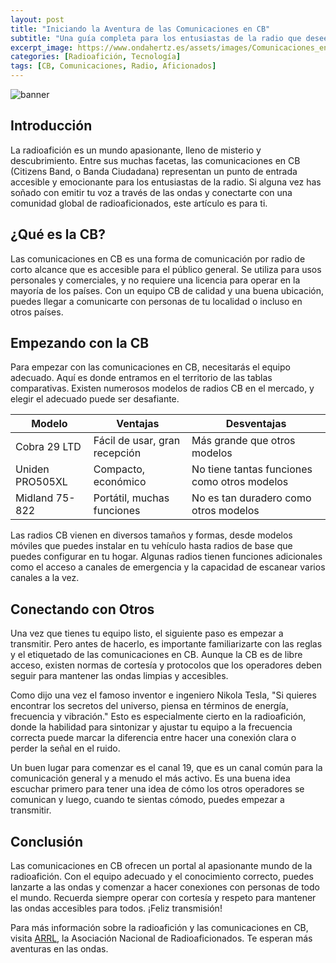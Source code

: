 ```yaml
---
layout: post
title: "Iniciando la Aventura de las Comunicaciones en CB"
subtitle: "Una guía completa para los entusiastas de la radio que deseen iniciarse en las comunicaciones en CB"
excerpt_image: https://www.ondahertz.es/assets/images/Comunicaciones_en_CB.png
categories: [Radioafición, Tecnología]
tags: [CB, Comunicaciones, Radio, Aficionados]
---
```


![banner](https://www.ondahertz.es/assets/images/Comunicaciones_en_CB.png "Imagen de un operador de radioafición en su estación de CB, ajustando su equipo mientras habla por el micrófono, rodeado de dispositivos de comunicación y mapas, simbolizando la conexión entre aficionados.")

## Introducción

La radioafición es un mundo apasionante, lleno de misterio y descubrimiento. Entre sus muchas facetas, las comunicaciones en CB (Citizens Band, o Banda Ciudadana) representan un punto de entrada accesible y emocionante para los entusiastas de la radio. Si alguna vez has soñado con emitir tu voz a través de las ondas y conectarte con una comunidad global de radioaficionados, este artículo es para ti.

## ¿Qué es la CB?

Las comunicaciones en CB es una forma de comunicación por radio de corto alcance que es accesible para el público general. Se utiliza para usos personales y comerciales, y no requiere una licencia para operar en la mayoría de los países. Con un equipo CB de calidad y una buena ubicación, puedes llegar a comunicarte con personas de tu localidad o incluso en otros países.

## Empezando con la CB

Para empezar con las comunicaciones en CB, necesitarás el equipo adecuado. Aquí es donde entramos en el territorio de las tablas comparativas. Existen numerosos modelos de radios CB en el mercado, y elegir el adecuado puede ser desafiante. 

| Modelo | Ventajas | Desventajas |
|--------|----------|-------------|
| Cobra 29 LTD | Fácil de usar, gran recepción | Más grande que otros modelos |
| Uniden PRO505XL | Compacto, económico | No tiene tantas funciones como otros modelos |
| Midland 75-822 | Portátil, muchas funciones | No es tan duradero como otros modelos |

Las radios CB vienen en diversos tamaños y formas, desde modelos móviles que puedes instalar en tu vehículo hasta radios de base que puedes configurar en tu hogar. Algunas radios tienen funciones adicionales como el acceso a canales de emergencia y la capacidad de escanear varios canales a la vez.

## Conectando con Otros

Una vez que tienes tu equipo listo, el siguiente paso es empezar a transmitir. Pero antes de hacerlo, es importante familiarizarte con las reglas y el etiquetado de las comunicaciones en CB. Aunque la CB es de libre acceso, existen normas de cortesía y protocolos que los operadores deben seguir para mantener las ondas limpias y accesibles.

Como dijo una vez el famoso inventor e ingeniero Nikola Tesla, "Si quieres encontrar los secretos del universo, piensa en términos de energía, frecuencia y vibración." Esto es especialmente cierto en la radioafición, donde la habilidad para sintonizar y ajustar tu equipo a la frecuencia correcta puede marcar la diferencia entre hacer una conexión clara o perder la señal en el ruido.

Un buen lugar para comenzar es el canal 19, que es un canal común para la comunicación general y a menudo el más activo. Es una buena idea escuchar primero para tener una idea de cómo los otros operadores se comunican y luego, cuando te sientas cómodo, puedes empezar a transmitir.

## Conclusión

Las comunicaciones en CB ofrecen un portal al apasionante mundo de la radioafición. Con el equipo adecuado y el conocimiento correcto, puedes lanzarte a las ondas y comenzar a hacer conexiones con personas de todo el mundo. Recuerda siempre operar con cortesía y respeto para mantener las ondas accesibles para todos. ¡Feliz transmisión!

Para más información sobre la radioafición y las comunicaciones en CB, visita [ARRL](http://www.arrl.org/), la Asociación Nacional de Radioaficionados. Te esperan más aventuras en las ondas.